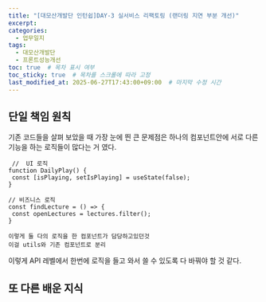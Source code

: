```yaml
---
title: "[대모산개발단 인턴쉽]DAY-3 실서비스 리팩토링 (랜더링 지연 부분 개선)"
excerpt: 
categories: 
  - 업무일지
tags:
  - 대모산개발단
  - 프론트성능개선
toc: true  # 목차 표시 여부
toc_sticky: true  # 목차를 스크롤에 따라 고정
last_modified_at: 2025-06-27T17:43:00+09:00  # 마지막 수정 시간
---
```


## 단일 책임 원칙 

 기존 코드들을 살펴 보았을 때 
 가장 눈에 띈 큰 문제점은 하나의 컴포넌트안에 서로 다른 기능을 하는 로직들이 많다는 거 였다.

 ```
  //  UI 로직  
 function DailyPlay() {
  const [isPlaying, setIsPlaying] = useState(false);
 }
 
 // 비즈니스 로직
 const findLecture = () => {
  const openLectures = lectures.filter(); 
 }

 이렇게 둘 다의 로직을 한 컴포넌트가 담당하고있던것 
 이걸 utils와 기존 컴포넌트로 분리 
 ```

 이렇게 API 레벨에서 한번에 로직을 들고 와서 쓸 수 있도록 다 바꿔야 할 것 같다.
 
## 또 다른 배운 지식
 


